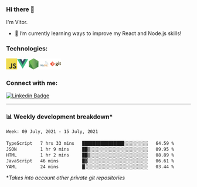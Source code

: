 ### Hi there 👋

I'm Vitor.

- 🌱 I’m currently learning ways to improve my React and Node.js skills!

### Technologies:
<img align="left" alt="Javascript" width="30px" src="https://raw.githubusercontent.com/github/explore/80688e429a7d4ef2fca1e82350fe8e3517d3494d/topics/javascript/javascript.png"/>
<img align="left" alt="VueJs" width="30px" src="https://raw.githubusercontent.com/github/explore/80688e429a7d4ef2fca1e82350fe8e3517d3494d/topics/vue/vue.png"/>
<img align="left" alt="Nodejs" width="30px" src="https://raw.githubusercontent.com/github/explore/80688e429a7d4ef2fca1e82350fe8e3517d3494d/topics/nodejs/nodejs.png" />
<img align="left" alt="Mysql" width="30px" src="https://raw.githubusercontent.com/github/explore/80688e429a7d4ef2fca1e82350fe8e3517d3494d/topics/mysql/mysql.png"/>
<img align="left" alt="Git" width="30px" src="https://raw.githubusercontent.com/github/explore/80688e429a7d4ef2fca1e82350fe8e3517d3494d/topics/git/git.png"/> 

<br /> <br />
### Connect with me:
[![Linkedin Badge](https://img.shields.io/badge/-LinkedIn-blue?style=flat-square&logo=Linkedin&logoColor=white&link=https://www.linkedin.com/in/felipefialho)](https://www.linkedin.com/in/vitorlc)

---

<!-- <p align="center"> <img src="https://komarev.com/ghpvc/?username=vitorlc&label=👀" alt="eitchtee" /> </p> -->
### :bar_chart: Weekly development breakdown*
<!--START_SECTION:waka-->
```text
Week: 09 July, 2021 - 15 July, 2021

TypeScript   7 hrs 33 mins   ████████████████░░░░░░░░░   64.59 % 
JSON         1 hr 9 mins     ██▒░░░░░░░░░░░░░░░░░░░░░░   09.95 % 
HTML         1 hr 2 mins     ██▒░░░░░░░░░░░░░░░░░░░░░░   08.89 % 
JavaScript   46 mins         █▓░░░░░░░░░░░░░░░░░░░░░░░   06.61 % 
YAML         24 mins         █░░░░░░░░░░░░░░░░░░░░░░░░   03.44 % 
```
<!--END_SECTION:waka-->

**Takes into account other private git repositories*
